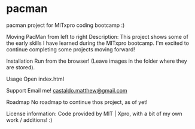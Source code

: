 # pacman
pacman project for MITxpro coding bootcamp :)

Moving PacMan from left to right
Description: This project shows some of the early skills I have learned during the MITxpro bootcamp. I'm excited to continue completing some projects moving forward!

Installation
Run from the browser! (Leave images in the folder where they are stored).

Usage
Open index.html

Support
Email me! castaldo.matthew@gmail.com

Roadmap
No roadmap to continue thos project, as of yet!


License information: Code provided by MIT | Xpro, with a bit of my own work / additions! :)
